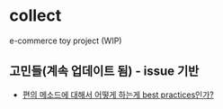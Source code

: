 # collect
e-commerce toy project (WIP)

## 고민들(계속 업데이트 됨) - issue 기반
- [편의 메소드에 대해서 어떻게 하는게 best practices인가?](https://github.com/LeoHeo/collect/issues/13#issuecomment-396294082)
